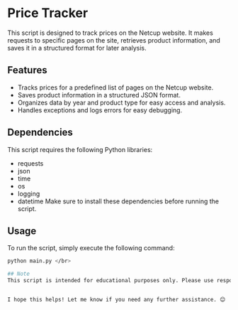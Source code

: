 # Price Tracker

This script is designed to track prices on the Netcup website. It makes requests to specific pages on the site, retrieves product information, and saves it in a structured format for later analysis.

## Features

- Tracks prices for a predefined list of pages on the Netcup website.
- Saves product information in a structured JSON format.
- Organizes data by year and product type for easy access and analysis.
- Handles exceptions and logs errors for easy debugging.


## Dependencies
This script requires the following Python libraries:
- requests
- json
- time
- os
- logging
- datetime
Make sure to install these dependencies before running the script.

## Usage

To run the script, simply execute the following command:

```bash
python main.py </br>

## Note
This script is intended for educational purposes only. Please use responsibly and respect the terms of service of the website.


I hope this helps! Let me know if you need any further assistance. 😊